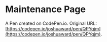 # Maintenance Page

A Pen created on CodePen.io. Original URL: [https://codepen.io/joshuaward/pen/QPYqjm](https://codepen.io/joshuaward/pen/QPYqjm).

